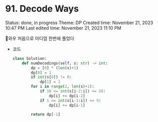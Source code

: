 # 91. Decode Ways

Status: done, in progress
Theme: DP
Created time: November 21, 2023 10:47 PM
Last edited time: November 21, 2023 11:10 PM

🌸와우 처음으로 미디엄 한번에 풀었다

- 코드
    
    ```python
    class Solution:
        def numDecodings(self, s: str) -> int:
            dp = [0] * (len(s)+1)
            dp[0] = 1 
            if int(s[0]) != 0:
                dp[1] = 1
            for i in range(2, len(s)+1):
                if 10 <= int(s[i-2:i]) <= 26:
                    dp[i] += dp[i-2]
                if 1 <= int(s[i-1:i]) <= 9:
                    dp[i] += dp[i-1]
    
            return dp[-1]
    ```